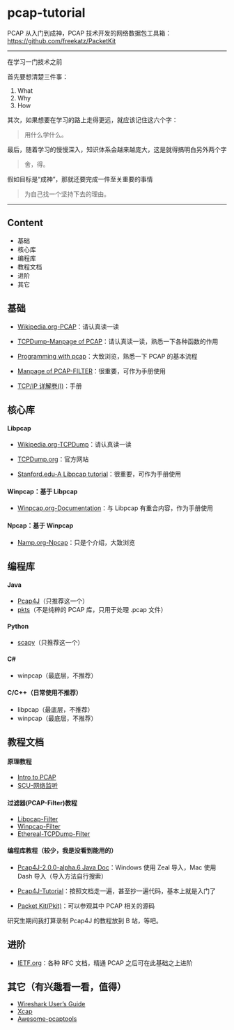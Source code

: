 # pcap-tutorial

PCAP 从入门到成神，PCAP 技术开发的网络数据包工具箱：https://github.com/freekatz/PacketKit

---

在学习一门技术之前

首先要想清楚三件事：

1. What
2. Why
3. How

其次，如果想要在学习的路上走得更远，就应该记住这六个字：

> 用什么学什么。

最后，随着学习的慢慢深入，知识体系会越来越庞大，这是就得搞明白另外两个字

> 舍，得。

假如目标是“成神”，那就还要完成一件至关重要的事情

> 为自己找一个坚持下去的理由。

---

## Content

- 基础
- 核心库
- 编程库
- 教程文档
- 进阶
- 其它

## 基础

- [Wikipedia.org-PCAP](https://en.wikipedia.org/wiki/Pcap)：请认真读一读

- [TCPDump-Manpage of PCAP](https://www.tcpdump.org/manpages/pcap.3pcap.html)：请认真读一读，熟悉一下各种函数的作用

- [Programming with pcap](https://www.tcpdump.org/pcap.html)：大致浏览，熟悉一下 PCAP 的基本流程

- [Manpage of PCAP-FILTER](https://www.tcpdump.org/manpages/pcap-filter.7.html)：很重要，可作为手册使用
- [TCP/IP 详解卷(Ⅰ)](https://www.kancloud.cn/lifei6671/tcp-ip/139758)：手册

## 核心库

#### Libpcap

- [Wikipedia.org-TCPDump](https://zh.wikipedia.org/wiki/Tcpdump)：请认真读一读

- [TCPDump.org](https://www.tcpdump.org/)：官方网站

- [Stanford.edu-A Libpcap tutorial](http://yuba.stanford.edu/~casado/pcap/section1.html)：很重要，可作为手册使用

#### Winpcap：基于 Libpcap

- [Winpcap.org-Documentation](https://www.winpcap.org/docs/docs_412/html/main.html)：与 Libpcap 有重合内容，作为手册使用

#### Npcap：基于 Winpcap

- [Namp.org-Npcap](https://nmap.org/npcap/)：只是个介绍，大致浏览

## 编程库

#### Java

- [Pcap4J](https://www.pcap4j.org/)（只推荐这一个）
- [pkts](https://github.com/aboutsip/pkts)（不是纯粹的 PCAP 库，只用于处理 .pcap 文件）

#### Python

- [scapy](https://github.com/secdev/scapy)（只推荐这一个）

#### C#

- winpcap（最底层，不推荐）

#### C/C++（日常使用不推荐）

- libpcap（最底层，不推荐）
- winpcap（最底层，不推荐）

## 教程文档

#### 原理教程

- [Intro to PCAP](./doc/intro-to-pcap-public-release.pdf)
- [SCU-网络监听](./doc/scu-ppt.pdf)

#### 过滤器(PCAP-Filter)教程

- [Libpcap-Filter](https://www.tcpdump.org/manpages/pcap-filter.7.html)
- [Winpcap-Filter](https://www.winpcap.org/docs/docs_412/html/group__wpcap__tut5.html)
- [Ethereal-TCPDump-Filter](./doc/ethereal-tcpdump.pdf)

#### 编程库教程（较少，我是没看到能用的）

- [Pcap4J-2.0.0-alpha.6 Java Doc](./res/Pcap4J.v2a6.docset.zip)：Windows 使用 Zeal 导入，Mac 使用 Dash 导入（导入方法自行搜索）

- [Pcap4J-Tutorial](https://github.com/1uvu/pcap4j-tutorial)：按照文档走一遍，甚至抄一遍代码，基本上就是入门了
- [Packet Kit(Pkit)](https://github.com/1uvu/pkit)：可以参观其中 PCAP 相关的源码

研究生期间我打算录制 Pcap4J 的教程放到 B 站，等吧。

## 进阶

- [IETF.org](https://datatracker.ietf.org/)：各种 RFC 文档，精通 PCAP 之后可在此基础之上进阶

## 其它（有兴趣看一看，值得）

- [Wireshark User’s Guide](https://www.wireshark.org/docs/wsug_html_chunked/)
- [Xcap](http://xcap.weebly.com/)
- [Awesome-pcaptools](https://github.com/caesar0301/awesome-pcaptools)


